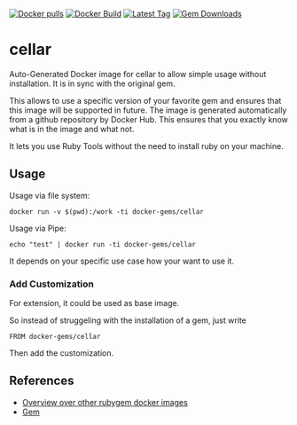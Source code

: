 [![Docker pulls](https://img.shields.io/docker/pulls/rubygem/cellar.svg)](https://hub.docker.com/r/rubygem/cellar/)
[![Docker Build](https://img.shields.io/docker/automated/rubygem/cellar.svg)](https://hub.docker.com/r/rubygem/cellar/)
[![Latest Tag](https://img.shields.io/github/tag/docker-rubygem/cellar.svg)](https://hub.docker.com/r/rubygem/cellar/)
[![Gem Downloads](https://img.shields.io/gem/dt/cellar.svg)](https://rubygems.org/gems/cellar/)
# cellar

Auto-Generated Docker image for cellar to allow simple usage without installation.
It is in sync with the original gem.

This allows to use a specific version of your favorite gem and ensures that this image will be supported in future.
The image is generated automatically from a github repository by Docker Hub.
This ensures that you exactly know what is in the image and what not.

It lets you use Ruby Tools without the need to install ruby on your machine.

## Usage

Usage via file system:

`docker run -v $(pwd):/work -ti docker-gems/cellar`

Usage via Pipe:

`echo "test" | docker run -ti docker-gems/cellar`

It depends on your specific use case how your want to use it.

### Add Customization

For extension, it could be used as base image.

So instead of struggeling with the installation of a gem, just write

`FROM docker-gems/cellar`

Then add the customization.

## References

 - [Overview over other rubygem docker images](https://github.com/thinkbot/docker-rubygem)
 - [Gem](https://rubygems.org/gems/cellar/)
